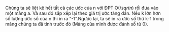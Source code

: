 Chúng ta sẽ liệt kê hết tất cả các ước của n với ĐPT O($/sqrt{n}$) rồi đưa vào một mảng a. Và sau đó sắp xếp lại theo giá trị ước tăng dần. Nếu k lớn hơn số lượng ước số của n thì in ra “-1”.Ngược lại, ta sẽ in ra ước số thứ k-1 trong mảng chúng ta đã tính trước đó (Mảng của mình được đánh số từ 0).
